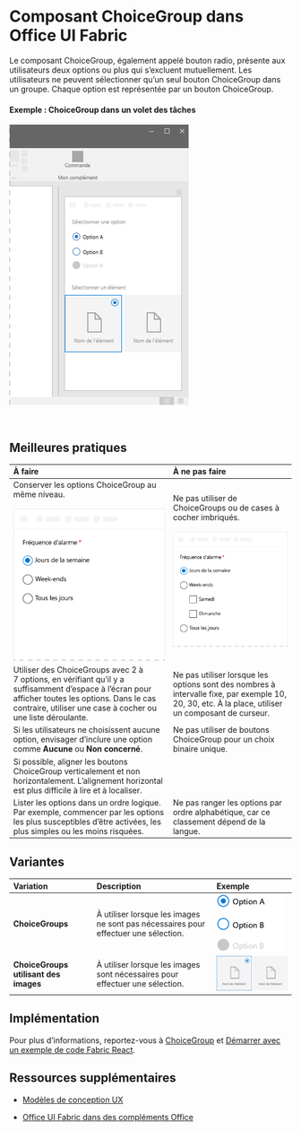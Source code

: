 # <a name="choicegroup-component-in-office-ui-fabric"></a>Composant ChoiceGroup dans Office UI Fabric

Le composant ChoiceGroup, également appelé bouton radio, présente aux utilisateurs deux options ou plus qui s’excluent mutuellement. Les utilisateurs ne peuvent sélectionner qu’un seul bouton ChoiceGroup dans un groupe. Chaque option est représentée par un bouton ChoiceGroup. 
  
#### <a name="example-choicegroup-in-a-task-pane"></a>Exemple : ChoiceGroup dans un volet des tâches

 ![Image illustrant un ChoiceGroup](../images/overview_withApp_choicegroup.png)

<br/>

## <a name="best-practices"></a>Meilleures pratiques

|**À faire**|**À ne pas faire**|
|:------------|:--------------|
|Conserver les options ChoiceGroup au même niveau.<br/><br/>![Exemple ChoiceGroup À faire](../images/choiceDo.png)<br/>|Ne pas utiliser de ChoiceGroups ou de cases à cocher imbriqués.<br/><br/>![Exemple ChoiceGroup À ne pas faire](../images/choiceDont.png)<br/>|
|Utiliser des ChoiceGroups avec 2 à 7 options, en vérifiant qu’il y a suffisamment d’espace à l’écran pour afficher toutes les options. Dans le cas contraire, utiliser une case à cocher ou une liste déroulante.|Ne pas utiliser lorsque les options sont des nombres à intervalle fixe, par exemple 10, 20, 30, etc. À la place, utiliser un composant de curseur.|
|Si les utilisateurs ne choisissent aucune option, envisager d’inclure une option comme **Aucune** ou **Non concerné**.|Ne pas utiliser de boutons ChoiceGroup pour un choix binaire unique.|
|Si possible, aligner les boutons ChoiceGroup verticalement et non horizontalement. L’alignement horizontal est plus difficile à lire et à localiser.||
|Lister les options dans un ordre logique. Par exemple, commencer par les options les plus susceptibles d’être activées, les plus simples ou les moins risquées. |Ne pas ranger les options par ordre alphabétique, car ce classement dépend de la langue.|

## <a name="variants"></a>Variantes

|**Variation**|**Description**|**Exemple**|
|:------------|:--------------|:----------|
|**ChoiceGroups**|À utiliser lorsque les images ne sont pas nécessaires pour effectuer une sélection.|![Image de variante ChoiceGroup](../images/radio.png)<br/>|
|**ChoiceGroups utilisant des images**|À utiliser lorsque les images sont nécessaires pour effectuer une sélection.|![Variante ChoiceGroup avec image](../images/radioImage.png)<br/>|

## <a name="implementation"></a>Implémentation

Pour plus d’informations, reportez-vous à [ChoiceGroup](https://dev.office.com/fabric#/components/choicegroup) et [Démarrer avec un exemple de code Fabric React](https://github.com/OfficeDev/Word-Add-in-GettingStartedFabricReact).

## <a name="additional-resources"></a>Ressources supplémentaires

- [Modèles de conception UX](https://github.com/OfficeDev/Office-Add-in-UX-Design-Patterns-Code)

- [Office UI Fabric dans des compléments Office](office-ui-fabric.md)
